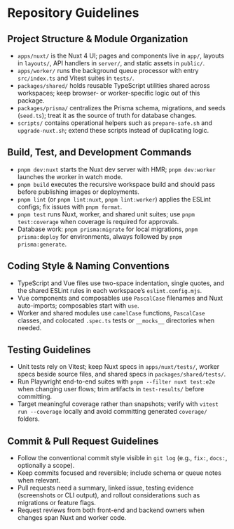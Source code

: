 # Repository Guidelines

## Project Structure & Module Organization
- `apps/nuxt/` is the Nuxt 4 UI; pages and components live in `app/`, layouts in `layouts/`, API handlers in `server/`, and static assets in `public/`.
- `apps/worker/` runs the background queue processor with entry `src/index.ts` and Vitest suites in `tests/`.
- `packages/shared/` holds reusable TypeScript utilities shared across workspaces; keep browser- or worker-specific logic out of this package.
- `packages/prisma/` centralizes the Prisma schema, migrations, and seeds (`seed.ts`); treat it as the source of truth for database changes.
- `scripts/` contains operational helpers such as `prepare-safe.sh` and `upgrade-nuxt.sh`; extend these scripts instead of duplicating logic.

## Build, Test, and Development Commands
- `pnpm dev:nuxt` starts the Nuxt dev server with HMR; `pnpm dev:worker` launches the worker in watch mode.
- `pnpm build` executes the recursive workspace build and should pass before publishing images or deployments.
- `pnpm lint` (or `pnpm lint:nuxt`, `pnpm lint:worker`) applies the ESLint configs; fix issues with `pnpm format`.
- `pnpm test` runs Nuxt, worker, and shared unit suites; use `pnpm test:coverage` when coverage is required for approvals.
- Database work: `pnpm prisma:migrate` for local migrations, `pnpm prisma:deploy` for environments, always followed by `pnpm prisma:generate`.

## Coding Style & Naming Conventions
- TypeScript and Vue files use two-space indentation, single quotes, and the shared ESLint rules in each workspace’s `eslint.config.mjs`.
- Vue components and composables use `PascalCase` filenames and Nuxt auto-imports; composables start with `use`.
- Worker and shared modules use `camelCase` functions, `PascalCase` classes, and colocated `.spec.ts` tests or `__mocks__` directories when needed.

## Testing Guidelines
- Unit tests rely on Vitest; keep Nuxt specs in `apps/nuxt/tests/`, worker specs beside source files, and shared specs in `packages/shared/tests/`.
- Run Playwright end-to-end suites with `pnpm --filter nuxt test:e2e` when changing user flows; trim artifacts in `test-results/` before committing.
- Target meaningful coverage rather than snapshots; verify with `vitest run --coverage` locally and avoid committing generated `coverage/` folders.

## Commit & Pull Request Guidelines
- Follow the conventional commit style visible in `git log` (e.g., `fix:`, `docs:`, optionally a scope).
- Keep commits focused and reversible; include schema or queue notes when relevant.
- Pull requests need a summary, linked issue, testing evidence (screenshots or CLI output), and rollout considerations such as migrations or feature flags.
- Request reviews from both front-end and backend owners when changes span Nuxt and worker code.
